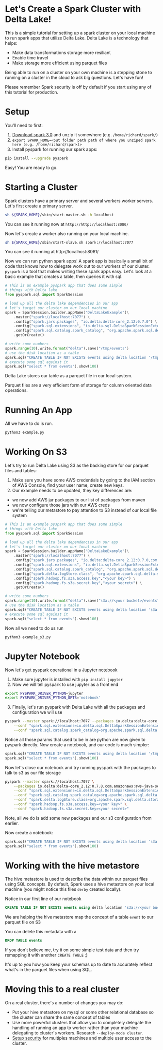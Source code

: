 # Let's Create a Spark Cluster with Delta Lake!

This is a simple tutorial for setting up a spark cluster on your local machine to run spark apps that utilize Delta Lake. Delta Lake is a technology that helps:

* Make data transformations storage more resiliant
* Enable time travel
* Make storage more efficient using parquet files

Being able to run on a cluster on your own machine is a stepping stone to running on a cluster in the cloud to ask big questions. Let's have fun!

Please remember Spark security is off by default if you start using any of this tutorial for production.

# Setup

You'll need to first:

1. [Download spark 3.0](https://spark.apache.org/downloads.html) and unzip it somewhere (e.g. `/home/richard/spark/`)
2. `export SPARK_HOME=<put folder path path of where you unziped spark here (e.g. /home/richard/spark)>`
3. Install pyspark for running our spark apps:
```bash
pip install --upgrade pyspark
```

Easy! You are ready to go.

# Starting a Cluster

Spark clusters have a primary server and several workers worker servers. Let's first create a primary server.

```bash
sh ${SPARK_HOME}/sbin/start-master.sh -h localhost
```

You can see it running now at `http://http://localhost:8080/`

Now let's create a worker also running on your local machine.

```bash
sh ${SPARK_HOME}/sbin/start-slave.sh spark://localhost:7077
```

You can see it running at http://localhost:8081/

Now we can run python spark apps! A spark app is basically a small bit of code that knows how to delegate work out to our workers of our cluster.  `pyspark` is a tool that makes writing these spark apps easy. Let's look at a basic example that creates a table, then queries it with sql.

```python
# This is an example pyspark app that does some simple
# things with Delta lake
from pyspark.sql import SparkSession

# load up all the delta lake dependencies in our app
# let's target our cluster on our local machine
spark = SparkSession.builder.appName("DeltaLakeExample")\
    .master("spark://localhost:7077") \
    .config("spark.jars.packages", "io.delta:delta-core_2.12:0.7.0") \
    .config("spark.sql.extensions", "io.delta.sql.DeltaSparkSessionExtension") \
    .config("spark.sql.catalog.spark_catalog", "org.apache.spark.sql.delta.catalog.DeltaCatalog") \
    .getOrCreate()

# write some numbers 
spark.range(10).write.format("delta").save("/tmp/events")
# use the disk location as a table
spark.sql("CREATE TABLE IF NOT EXISTS events using delta location '/tmp/events'")
# execute some sql against it
spark.sql("select * from events").show(100)
```

Delta Lake stores our table as a parquet file in our local system.

Parquet files are a very efficient form of storage for column oriented data operations.

# Running An App

All we have to do is run.

```bash
python3 example.py
```

# Working On S3 

Let's try to run Delta Lake using S3 as the backing store for our parquet files and tables:

1. Make sure you have some AWS credentials by going to the IAM section of AWS Console, find your user name, create new keys.
2. Our example needs to be updated, they key differences are:
* we now add AWS jar packages to our list of packages from maven
* we now configure those jars with our AWS creds
* we're telling our metastore to pay attention to S3 instead of our local file system

```python
# This is an example pyspark app that does some simple
# things with Delta lake
from pyspark.sql import SparkSession

# load up all the delta lake dependencies in our app
# let's target our cluster on our local machine
spark = SparkSession.builder.appName("DeltaLakeExample")\
    .master("spark://localhost:7077") \
    .config("spark.jars.packages", "io.delta:delta-core_2.12:0.7.0,com.amazonaws:aws-java-sdk:1.7.4,org.apache.hadoop:hadoop-aws:2.7.4") \
    .config("spark.sql.extensions", "io.delta.sql.DeltaSparkSessionExtension") \
    .config("spark.sql.catalog.spark_catalog", "org.apache.spark.sql.delta.catalog.DeltaCatalog") \
    .config("spark.delta.logStore.class", "org.apache.spark.sql.delta.storage.S3SingleDriverLogStore") \
    .config("spark.hadoop.fs.s3a.access.key","<your key>") \
    .config("spark.hadoop.fs.s3a.secret.key","<your secret>") \
    .getOrCreate()

# write some numbers 
spark.range(10).write.format("delta").save("s3a://<your bucket>/events")
# use the disk location as a table
spark.sql("CREATE TABLE IF NOT EXISTS events using delta location 's3a://<your bucket>/events'")
# execute some sql against it
spark.sql("select * from events").show(100)
```

Now all we need to do us run

```
python3 example_s3.py
```

# Jupyter Notebook

Now let's get pyspark operational in a Jupyter notebook

1. Make sure jupyter is installed with `pip install jupyter`
2. Now we will tell pyspark to use jupyter as a front end
```bash
export PYSPARK_DRIVER_PYTHON=jupyter
export PYSPARK_DRIVER_PYTHON_OPTS='notebook'
```
3. Finally, let's run pyspark with Delta Lake with all the packages and configuration we will use
```bash
pyspark --master spark://localhost:7077 --packages io.delta:delta-core_2.12:0.7.0 \
    --conf "spark.sql.extensions=io.delta.sql.DeltaSparkSessionExtension" \
    --conf "spark.sql.catalog.spark_catalog=org.apache.spark.sql.delta.catalog.DeltaCatalog"
```

Notice all those params that used to be in are python are now given to pyspark directly. Now create a notebook, and our code is much simpler:

```python
spark.sql("CREATE TABLE IF NOT EXISTS events using delta location '/tmp/events'")
spark.sql("select * from events").show(100)
```

Now let's close our notebook and try running pyspark with the packages to talk to s3 as our file storage

```bash
pyspark --master spark://localhost:7077 \
    --packages io.delta:delta-core_2.12:0.7.0,com.amazonaws:aws-java-sdk:1.7.4,org.apache.hadoop:hadoop-aws:2.7.4 \
    --conf "spark.sql.extensions=io.delta.sql.DeltaSparkSessionExtension" \
    --conf "spark.sql.catalog.spark_catalog=org.apache.spark.sql.delta.catalog.DeltaCatalog" \
    --conf "spark.delta.logStore.class=org.apache.spark.sql.delta.storage.S3SingleDriverLogStore" \
    --conf "spark.hadoop.fs.s3a.access.key=<your key>" \
    --conf "spark.hadoop.fs.s3a.secret.key=<your secret>"
```

Note, all we do is add some new packages and our s3 configuration from earlier.

Now create a notebook:

```python
spark.sql("CREATE TABLE IF NOT EXISTS events using delta location 's3a://<your bucket>/events'")
spark.sql("select * from events").show(100)
```

# Working with the hive metastore

The hive metastore is used to describe the data within our parquet files using SQL concepts. By default, Spark uses a hive metastore on your local machine (you might notice this files `derby` created locally).

Notice in our first line of our notebook

```sql
CREATE TABLE IF NOT EXISTS events using delta location 's3a://<your bucket>/events'
```

We are helping the hive metastore map the concept of a table `event` to our parquet file on S3

You can delete this metadata with a 

```sql
DROP TABLE events
```

If you don't believe me, try it on some simple test data and then try remapping it with another `CREATE TABLE` ;) 

It's up to you how you keep your schemas up to date to accurately reflect what's in the parquet files when using SQL.

# Moving this to a real cluster

On a real cluster, there's a number of changes you may do:

* Put your hive metastore on mysql or some other relational database so the cluster can share the same concept of tables
* Use more powerful clusters that allow you to completely delegate the handling of running an app to worker rather than your machine delegating to cluster's workers.  Research `--deploy-mode cluster`.
* [Setup security](https://spark.apache.org/docs/latest/security.html) for multiples machines and multiple user access to the cluster.
